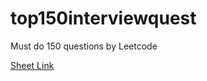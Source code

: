 # top150interviewquest
Must do 150 questions by Leetcode

[Sheet Link]([https://leetcode.com/studyplan/top-interview-150/])
